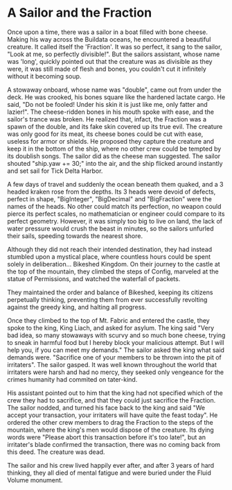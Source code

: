 # A Sailor and the Fraction

Once upon a time, there was a sailor in a boat filled with bone cheese. Making his way across the Buildata oceans, he encountered a beautiful creature. It called itself the 'Fraction'. It was so perfect, it sang to the sailor, "Look at me, so perfectly divisible!". But the sailors assistant, whose name was 'long', quickly pointed out that the creature was as divisible as they were, it was still made of flesh and bones, you couldn't cut it infinitely without it becoming soup. 

A stowaway onboard, whose name was "double", came out from under the deck. He was crooked, his bones square like the hardened lactate cargo. He said, "Do not be fooled! Under his skin it is just like me, only fatter and lazier!". The cheese-ridden bones in his mouth spoke with ease, and the sailor's trance was broken. He realized that, infact, the Fraction was a spawn of the double, and its fake skin covered up its true evil. The creature was only good for its meat, its cheese bones could be cut with ease, useless for armor or shields. He proposed they capture the creature and keep it in the bottom of the ship, where no other crew could be tempted by its doublish songs. The sailor did as the cheese man suggested. The sailor shouted "ship.yaw += 30;" into the air, and the ship flicked around instantly and set sail for Tick Delta Harbor. 

A few days of travel and suddenly the ocean beneath them quaked, and a 3 headed kraken rose from the depths. Its 3 heads were devoid of defects, perfect in shape, "BigInteger", "BigDecimal" and "BigFraction" were the names of the heads. No other could match its perfection, no weapon could pierce its perfect scales, no mathematician or engineer could compare to its perfect geometry. However, it was simply too big to live on land, the lack of water pressure would crush the beast in minutes, so the sailors unfurled their sails, speeding towards the nearest shore. 

Although they did not reach their intended destination, they had instead stumbled upon a mystical place, where countless hours could be spent solely in deliberation... Bikeshed Kingdom. On their journey to the castle at the top of the mountain, they climbed the steps of Config, marveled at the statue of Permissions, and watched the waterfall of packets. 

They maintained the order and balance of Bikeshed, keeping its citizens perpetually thinking, preventing them from ever successfully revolting against the greedy king, and halting all progress. 

Once they climbed to the top of Mt. Fabric and entered the castle, they spoke to the king, King Liach, and asked for asylum. The king said "Very bad idea, so many stowaways with scurvy and so much bone cheese, trying to sneak in harmful food but I hereby block your malicious attempt. But I will help you, if you can meet my demands." The sailor asked the king what said demands were. "Sacrifice one of your members to be thrown into the pit of irritaters". 
The sailor gasped. It was well known throughout the world that irritaters were harsh and had no mercy, they seeked only vengeance for the crimes humanity had commited on tater-kind. 

His assistant pointed out to him that the king had not specified which of the crew they had to sacrifice, and that they could just sacrifice the Fraction. The sailor nodded, and turned his face back to the king and said "We accept your transaction, your irritaters will have quite the feast today". He ordered the other crew members to drag the Fraction to the steps of the mountain, where the king's men would dispose of the creature. Its dying words were "Please abort this transaction before it's too late!", but an irritater's blade confirmed the transaction, there was no coming back from this deed. The creature was dead.

The sailor and his crew lived happily ever after, and after 3 years of hard thinking, they all died of mental fatigue and were buried under the Fluid Volume monument.
